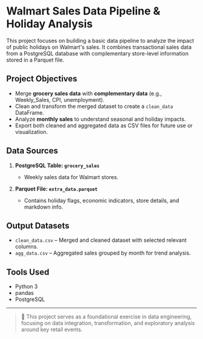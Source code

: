 # Walmart Sales Data Pipeline & Holiday Analysis

This project focuses on building a basic data pipeline to analyze the impact of public holidays on Walmart's sales. It combines transactional sales data from a PostgreSQL database with complementary store-level information stored in a Parquet file.

## Project Objectives

- Merge **grocery sales data** with **complementary data** (e.g., Weekly_Sales, CPI, unemployment).
- Clean and transform the merged dataset to create a `clean_data` DataFrame.
- Analyze **monthly sales** to understand seasonal and holiday impacts.
- Export both cleaned and aggregated data as CSV files for future use or visualization.

## Data Sources

1. **PostgreSQL Table: `grocery_sales`**
   - Weekly sales data for Walmart stores.

2. **Parquet File: `extra_data.parquet`**
   - Contains holiday flags, economic indicators, store details, and markdown info.

## Output Datasets

- `clean_data.csv` – Merged and cleaned dataset with selected relevant columns.
- `agg_data.csv` – Aggregated sales grouped by month for trend analysis.

## Tools Used
- Python 3
- pandas
- PostgreSQL 


---

> 🔎 This project serves as a foundational exercise in data engineering, focusing on data integration, transformation, and exploratory analysis around key retail events.
